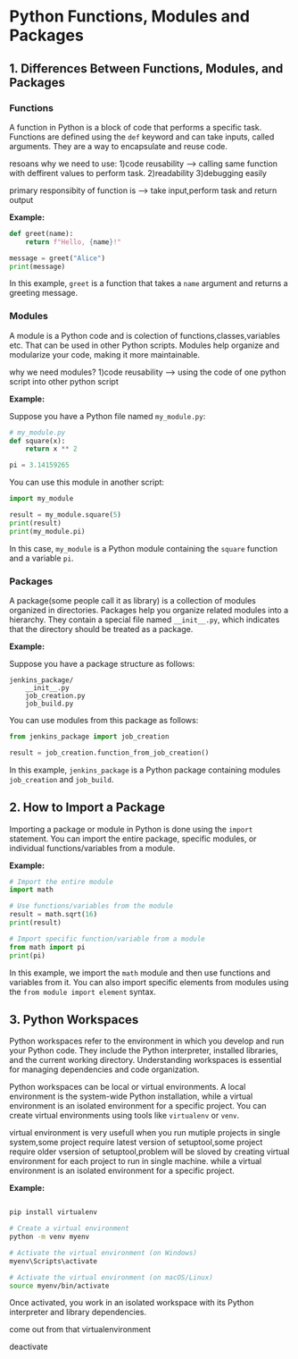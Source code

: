 # Python Functions, Modules and Packages

## 1. Differences Between Functions, Modules, and Packages

### Functions

A function in Python is a block of code that performs a specific task. Functions are defined using the `def` keyword and can take inputs, called arguments. They are a way to encapsulate and reuse code.

resoans why we need to use:
1)code reusability --> calling same function with deffirent values to perform task.
2)readability
3)debugging easily

primary responsibity of function is --> take input,perform task and return output

**Example:**

```python
def greet(name):
    return f"Hello, {name}!"

message = greet("Alice")
print(message)
```

In this example, `greet` is a function that takes a `name` argument and returns a greeting message.

### Modules

A module is a Python code and is colection of functions,classes,variables etc. 
That can be used in other Python scripts. Modules help organize and modularize your code, making it more maintainable.

why we need modules?
1)code reusability --> using the code of one python script into other python script

**Example:**

Suppose you have a Python file named `my_module.py`:

```python
# my_module.py
def square(x):
    return x ** 2

pi = 3.14159265
```

You can use this module in another script:

```python
import my_module

result = my_module.square(5)
print(result)
print(my_module.pi)
```

In this case, `my_module` is a Python module containing the `square` function and a variable `pi`.

### Packages

A package(some people call it as library) is a collection of modules organized in directories. Packages help you organize related modules into a hierarchy. They contain a special file named `__init__.py`, which indicates that the directory should be treated as a package.

**Example:**

Suppose you have a package structure as follows:

```
jenkins_package/
    __init__.py
    job_creation.py
    job_build.py
```

You can use modules from this package as follows:

```python
from jenkins_package import job_creation

result = job_creation.function_from_job_creation()
```

In this example, `jenkins_package` is a Python package containing modules `job_creation` and `job_build`.

## 2. How to Import a Package

Importing a package or module in Python is done using the `import` statement. You can import the entire package, specific modules, or individual functions/variables from a module.

**Example:**

```python
# Import the entire module
import math

# Use functions/variables from the module
result = math.sqrt(16)
print(result)

# Import specific function/variable from a module
from math import pi
print(pi)
```

In this example, we import the `math` module and then use functions and variables from it. You can also import specific elements from modules using the `from module import element` syntax.

## 3. Python Workspaces

Python workspaces refer to the environment in which you develop and run your Python code. They include the Python interpreter, installed libraries, and the current working directory. Understanding workspaces is essential for managing dependencies and code organization.

Python workspaces can be local or virtual environments. A local environment is the system-wide Python installation, while a virtual environment is an isolated environment for a specific project. You can create virtual environments using tools like `virtualenv` or `venv`.

virtual environment is very usefull when you run mutiple projects in single system,some project require latest version of setuptool,some project require older vsersion of setuptool,problem will be sloved by creating virtual environment for each project to run in single machine.
while a virtual environment is an isolated environment for a specific project.


**Example:**

```bash

pip install virtualenv

# Create a virtual environment
python -m venv myenv

# Activate the virtual environment (on Windows)
myenv\Scripts\activate

# Activate the virtual environment (on macOS/Linux)
source myenv/bin/activate
```

Once activated, you work in an isolated workspace with its Python interpreter and library dependencies.

come out from that virtualenvironment

deactivate
